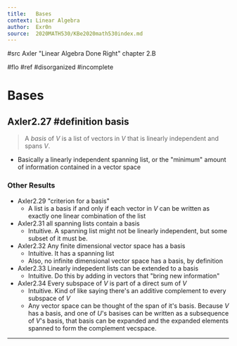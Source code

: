 ```yaml
---
title:   Bases
context: Linear Algebra
author:  Exr0n
source:  2020MATH530/KBe2020math530index.md
---
```


#src Axler "Linear Algebra Done Right" chapter 2.B

#flo #ref
#disorganized #incomplete

# Bases
## Axler2.27 #definition basis
> A *basis* of $V$ is a list of vectors in $V$ that is linearly independent and spans $V$.
- Basically a linearly independent spanning list, or the "minimum" amount of information contained in a vector space

### Other Results
- Axler2.29 "criterion for a basis"
	- A list is a basis if and only if each vector in $V$ can be written as exactly one linear combination of the list
- Axler2.31 all spanning lists contain a basis
	- Intuitive. A spanning list might not be linearly independent, but some subset of it must be.
- Axler2.32 Any finite dimensional vector space has a basis
	- Intuitive. It has a spanning list
	- Also, no infinite dimensional vector space has a basis, by definition
- Axler2.33 Linearly indepedent lists can be extended to a basis
	- Intuitive. Do this by adding in vectors that "bring new information"
- Axler2.34 Every subspace of $V$ is part of a direct sum of $V$
	- Intuitive. Kind of like saying there's an additive complement to every subspace of $V$
	- Any vector space can be thought of the span of it's basis. Because $V$ has a basis, and one of $U$'s basises can be written as a subsequence of $V$'s basis, that basis can be expanded and the expanded elements spanned to form the complement vecspace.

---
